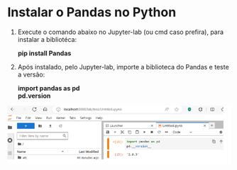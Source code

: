 # Instalar o Pandas no Python
1. Execute o comando abaixo no Jupyter-lab (ou cmd caso prefira), para instalar a bibliotéca:<p>
**pip install Pandas**
     
2. Após instalado, pelo Jupyter-lab, importe a biblioteca do Pandas e teste a versão:<p>
**import pandas as pd<br>
pd.__version__**
<img src="/image/image14.png">
